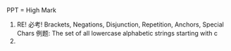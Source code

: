 PPT = High Mark 
1. RE! 必考! Brackets, Negations, Disjunction, Repetition, Anchors, Special Chars
例题: The set of all lowercase alphabetic strings starting with c
2. 